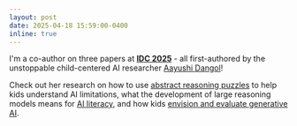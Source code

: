 ```yaml
---
layout: post
date: 2025-04-18 15:59:00-0400
inline: true
---
```


I'm a co-author on three papers at [**IDC 2025**](https://idc.acm.org/2025/) - all first-authored by the unstoppable child-centered AI researcher [Aayushi Dangol](https://adango26.github.io/)! 

Check out her research on how to use [abstract reasoning puzzles](https://arxiv.org/abs/2505.16034) to help kids understand AI limitations, what the development of large reasoning models means for [AI literacy](https://arxiv.org/abs/2505.16031), and how kids [envision and evaluate generative AI](https://arxiv.org/pdf/2505.16089).
